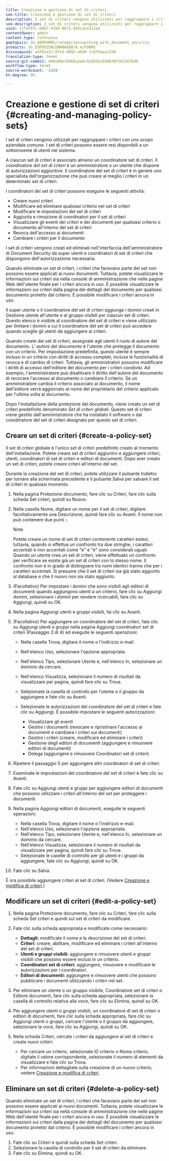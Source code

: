 ```yaml
---
title: Creazione e gestione di set di criteri
seo-title: Creazione e gestione di set di criteri
description: I set di criteri vengono utilizzati per raggruppare i criteri con uno scopo aziendale comune. Potete creare, modificare ed eliminare i criteri in un set di criteri.
seo-description: I set di criteri vengono utilizzati per raggruppare i criteri con uno scopo aziendale comune. Potete creare, modificare ed eliminare i criteri in un set di criteri.
uuid: 11faf67c-b9b7-4394-8672-d43cace131ad
contentOwner: admin
content-type: reference
geptopics: SG_AEMFORMS/categories/working_with_document_security
products: SG_EXPERIENCEMANAGER/6.4/FORMS
discoiquuid: a4fb1a11-8fe3-4092-a036-1c079aea1250
translation-type: tm+mt
source-git-commit: d04e08e105bba2e6c92d93bcb58839f1b5307bd8
workflow-type: tm+mt
source-wordcount: '1324'
ht-degree: 0%

---
```



# Creazione e gestione di set di criteri {#creating-and-managing-policy-sets}

I set di criteri vengono utilizzati per raggruppare i criteri con uno scopo aziendale comune. I set di criteri possono essere resi disponibili a un sottoinsieme di utenti nel sistema.

A ciascun set di criteri è associato almeno un coordinatore set di criteri. Il *coordinatore del set di criteri* è un amministratore o un utente che dispone di autorizzazioni aggiuntive. Il coordinatore del set di criteri è in genere uno specialista dell&#39;organizzazione che può creare al meglio i criteri in un determinato set di criteri.

I coordinatori dei set di criteri possono eseguire le seguenti attività:

* Creare nuovi criteri
* Modificare ed eliminare qualsiasi criterio nel set di criteri
* Modificare le impostazioni del set di criteri
* Aggiunta e rimozione di coordinatori per il set di criteri
* Visualizzare gli eventi dei criteri e dei documenti per qualsiasi criterio o documento all&#39;interno del set di criteri
* Revoca dell&#39;accesso ai documenti
* Cambiare i criteri per il documento

I set di criteri vengono creati ed eliminati nell&#39;interfaccia dell&#39;amministratore di Document Security da super utenti e coordinatori di set di criteri che dispongono dell&#39;autorizzazione necessaria.

Quando eliminate un set di criteri, i criteri che facevano parte del set non possono essere applicati ai nuovi documenti. Tuttavia, potete visualizzare le informazioni sui criteri sia nella console di amministrazione che nelle pagine Web dell&#39;utente finale per i criteri ancora in uso. È possibile visualizzare le informazioni sui criteri dalla pagina dei dettagli del documento per qualsiasi documento protetto dal criterio. È possibile modificare i criteri ancora in uso.

Il super utente o il coordinatore del set di criteri aggiunge i domini creati in Gestione utente all&#39;utente e al gruppo visibili per ciascun set di criteri. Questo elenco è visibile al coordinatore del set di criteri e viene utilizzato per limitare i domini a cui il coordinatore del set di criteri può accedere quando sceglie gli utenti da aggiungere ai criteri.

Quando create dei set di criteri, assegnate agli utenti il ruolo di autore del documento. L&#39; *autore del documento* è l&#39;utente che protegge il documento con un criterio. Per impostazione predefinita, questo utente è sempre incluso in un criterio con diritti di accesso completi, incluse le funzionalità di revoca e di cambio di criteri. Tuttavia, gli amministratori possono modificare i diritti di accesso dell&#39;editore del documento per i criteri condivisi. Ad esempio, l&#39;amministratore può disattivare il diritto dell&#39;autore del documento di revocare l&#39;accesso al documento o cambiare il criterio. Se un amministratore cambia il criterio associato al documento, il nome dell&#39;editore verrà aggiornato al nome del proprietario del criterio applicato per l&#39;ultima volta al documento.

Dopo l&#39;installazione della protezione del documento, viene creato un set di criteri predefinito denominato *Set di criteri globali*. Questo set di criteri viene gestito dall&#39;amministratore che ha installato il software o dal coordinatore del set di criteri designato per questo set di criteri.

## Creare un set di criteri {#create-a-policy-set}

Il set di criteri globale è l&#39;unico set di criteri predefinito creato al momento dell&#39;installazione. Potete creare set di criteri aggiuntivi e aggiungere criteri, utenti, coordinatori di set di criteri e editori di documenti. Dopo aver creato un set di criteri, potete creare criteri all&#39;interno del set.

Durante la creazione del set di criteri, potete utilizzare il pulsante Indietro per tornare alla schermata precedente e il pulsante Salva per salvare il set di criteri in qualsiasi momento.

1. Nella pagina Protezione documento, fare clic su Criteri, fare clic sulla scheda Set criteri, quindi su Nuovo.
1. Nella casella Nome, digitare un nome per il set di criteri, digitare facoltativamente una Descrizione, quindi fare clic su Avanti. Il nome non può contenere due punti **:**.

   >[!NOTE]
   >
   >Potete creare un nome di set di criteri contenente caratteri estesi; tuttavia, quando si effettua un confronto tra due stringhe, i caratteri accentati e non accentati come &quot;e&quot; e &quot;é&quot; sono considerati uguali. Quando un utente crea un set di criteri, viene effettuato un confronto per verificare se esiste già un set di criteri con lo stesso nome. Il confronto non è in grado di distinguere tra nomi identici tranne che per i caratteri accentati. Si presume che il set di criteri sia già stato aggiunto al database e che il nuovo non sia stato aggiunto.

1. (Facoltativo) Per impostare i domini che sono visibili agli editori di documenti quando aggiungono utenti a un criterio, fare clic su Aggiungi domini, selezionare i domini per rendere ricercabili, fare clic su Aggiungi, quindi su OK.
1. Nella pagina Aggiungi utenti e gruppi visibili, fai clic su Avanti.
1. (Facoltativo) Per aggiungere un coordinatore del set di criteri, fate clic su Aggiungi utenti e gruppi nella pagina Aggiungi coordinatori set di criteri (Passaggio 3 di 4) ed eseguite le seguenti operazioni:

   * Nella casella Trova, digitare il nome o l&#39;indirizzo e-mail.
   * Nell&#39;elenco Uso, selezionare l&#39;opzione appropriata.
   * Nell&#39;elenco Tipo, selezionare Utente e, nell&#39;elenco In, selezionare un dominio da cercare.
   * Nell&#39;elenco Visualizza, selezionare il numero di risultati da visualizzare per pagina, quindi fare clic su Trova.
   * Selezionate la casella di controllo per l’utente o il gruppo da aggiungere e fate clic su Avanti.
   * Selezionate le autorizzazioni del coordinatore del set di criteri e fate clic su Aggiungi. È possibile impostare le seguenti autorizzazioni:

      * Visualizzare gli eventi
      * Gestire i documenti (revocare e ripristinare l&#39;accesso ai documenti e cambiare i criteri sui documenti)
      * Gestire i criteri (creare, modificare ed eliminare i criteri)
      * Gestione degli editori di documenti (aggiungere e rimuovere editori di documenti)
      * Delega (aggiungere e rimuovere Coordinatori set di criteri)

1. Ripetere il passaggio 5 per aggiungere altri coordinatori di set di criteri.
1. Esaminate le impostazioni del coordinatore del set di criteri e fate clic su Avanti.
1. Fate clic su Aggiungi utenti e gruppi per aggiungere editori di documenti che possono utilizzare i criteri all&#39;interno del set per proteggere i documenti.
1. Nella pagina Aggiungi editori di documenti, eseguite le seguenti operazioni:

   * Nella casella Trova, digitare il nome o l&#39;indirizzo e-mail.
   * Nell&#39;elenco Uso, selezionare l&#39;opzione appropriata.
   * Nell&#39;elenco Tipo, selezionare Utente e, nell&#39;elenco In, selezionare un dominio da cercare.
   * Nell&#39;elenco Visualizza, selezionare il numero di risultati da visualizzare per pagina, quindi fare clic su Trova.
   * Selezionate le caselle di controllo per gli utenti e i gruppi da aggiungere, fate clic su Aggiungi, quindi su OK.

1. Fate clic su Salva.

È ora possibile aggiungere criteri al set di criteri. (Vedere [Creazione e modifica di criteri](/help/forms/using/admin-help/creating-policies.md#creating-and-editing-policies).)

## Modificare un set di criteri {#edit-a-policy-set}

1. Nella pagina Protezione documento, fare clic su Criteri, fare clic sulla scheda Set criteri e quindi sul set di criteri da modificare.
1. Fate clic sulla scheda appropriata e modificate come necessario:

   * **Dettagli:** modificate il nome e la descrizione del set di criteri.
   * **Criteri:** creare, abilitare, modificare ed eliminare i criteri all&#39;interno del set di criteri.
   * **Utenti e gruppi visibili:** aggiungere e rimuovere utenti e gruppi visibili che possono essere inclusi in un criterio.
   * **Coordinatori set di criteri:** aggiungere, rimuovere e modificare le autorizzazioni per i coordinatori.
   * **Editori di documenti:** aggiungere e rimuovere utenti che possono pubblicare i documenti utilizzando i criteri nel set.

1. Per eliminare un utente o un gruppo visibile, Coordinatore set di criteri o Editore documenti, fare clic sulla scheda appropriata, selezionare la casella di controllo relativa alla voce, fare clic su Elimina, quindi su OK.
1. Per aggiungere utenti o gruppi visibili, un coordinatore di set di criteri o editori di documenti, fare clic sulla scheda appropriata, fare clic su Aggiungi utenti o gruppi, cercare l&#39;utente o il gruppo da aggiungere, selezionare la voce, fare clic su Aggiungi, quindi su OK.
1. Nella scheda Criteri, cercate i criteri da aggiungere al set di criteri e create nuovi criteri:

   * Per cercare un criterio, selezionate ID criterio o Nome criterio, digitate il valore corrispondente, selezionate il numero di elementi da visualizzare e fate clic su Trova.
   * Per informazioni dettagliate sulla creazione di un nuovo criterio, vedere [Creazione e modifica di criteri](/help/forms/using/admin-help/creating-policies.md#creating-and-editing-policies).

## Eliminare un set di criteri {#delete-a-policy-set}

Quando eliminate un set di criteri, i criteri che facevano parte del set non possono essere applicati ai nuovi documenti. Tuttavia, potete visualizzare le informazioni sui criteri sia nella console di amministrazione che nelle pagine Web dell&#39;utente finale per i criteri ancora in uso. È possibile visualizzare le informazioni sui criteri dalla pagina dei dettagli del documento per qualsiasi documento protetto dal criterio. È possibile modificare i criteri ancora in uso.

1. Fate clic su Criteri e quindi sulla scheda Set criteri.
1. Selezionare la casella di controllo per il set di criteri da eliminare.
1. Fate clic su Elimina, quindi su OK.

